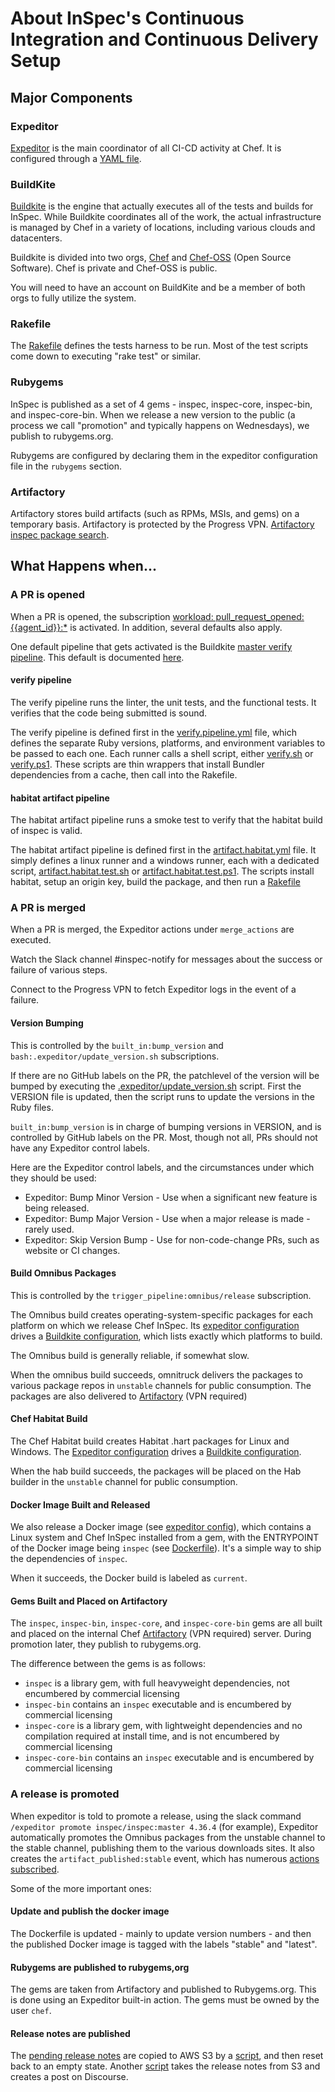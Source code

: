 # About InSpec's Continuous Integration and Continuous Delivery Setup

## Major Components

### Expeditor

[Expeditor](https://expeditor.chef.io/) is the main coordinator of all CI-CD activity at Chef. It is configured through a [YAML file](https://github.com/inspec/inspec/blob/main/.expeditor/config.yml).

### BuildKite

[Buildkite](https://buildkite.com/chef) is the engine that actually executes all of the tests and builds for InSpec. While Buildkite coordinates all of the work, the actual infrastructure is managed by Chef in a variety of locations, including various clouds and datacenters.

Buildkite is divided into two orgs, [Chef](https://buildkite.com/chef) and [Chef-OSS](https://buildkite.com/chef-oss) (Open Source Software). Chef is private and Chef-OSS is public.

You will need to have an account on BuildKite and be a member of both orgs to fully utilize the system.

### Rakefile

The [Rakefile](https://github.com/inspec/inspec/blob/main/Rakefile) defines the tests harness to be run. Most of the test scripts come down to executing "rake test" or similar.

### Rubygems

InSpec is published as a set of 4 gems - inspec, inspec-core, inspec-bin, and inspec-core-bin. When we release a new version to the public (a process we call "promotion" and typically happens on Wednesdays), we publish to rubygems.org.

Rubygems are configured by declaring them in the expeditor configuration file in the `rubygems` section.

### Artifactory

Artifactory stores build artifacts (such as RPMs, MSIs, and gems) on a temporary basis. Artifactory is protected by the Progress VPN. [Artifactory inspec package search](http://artifactory.chef.co/ui/packages?name=inspec&type=packages).

## What Happens when...

### A PR is opened

When a PR is opened, the subscription [workload: pull_request_opened:{{agent_id}}:*](https://github.com/inspec/inspec/blob/cb2abf2e10906bba4df24b2ed18ec51b0931eff2/.expeditor/config.yml#L173) is activated. In addition, several defaults also apply.

One default pipeline that gets activated is the Buildkite [master verify pipeline](https://buildkite.com/chef-oss/inspec-inspec-master-verify). This default is documented [here](https://expeditor.chef.io/docs/pipelines/verify/).

#### verify pipeline

The verify pipeline runs the linter, the unit tests, and the functional tests. It verifies that the code being submitted is sound.

The verify pipeline is defined first in the [verify.pipeline.yml](https://github.com/inspec/inspec/blob/master/.expeditor/verify.pipeline.yml) file, which defines the separate Ruby versions, platforms, and environment variables to be passed to each one. Each runner calls a shell script, either [verify.sh](https://github.com/inspec/inspec/blob/master/.expeditor/buildkite/verify.sh) or [verify.ps1](https://github.com/inspec/inspec/blob/main/.expeditor/buildkite/verify.ps1). These scripts are thin wrappers that install Bundler dependencies from a cache, then call into the Rakefile.

#### habitat artifact pipeline

The habitat artifact pipeline runs a smoke test to verify that the habitat build of inspec is valid.

The habitat artifact pipeline is defined first in the [artifact.habitat.yml](https://github.com/inspec/inspec/blob/master/.expeditor/artifact.habitat.yml) file. It simply defines a linux runner and a windows runner, each with a dedicated script, [artifact.habitat.test.sh](https://github.com/inspec/inspec/blob/master/.expeditor/buildkite/artifact.habitat.test.sh) or [artifact.habitat.test.ps1](https://github.com/inspec/inspec/blob/master/.expeditor/buildkite/artifact.habitat.test.ps1). The scripts install habitat, setup an origin key, build the package, and then run a [Rakefile](https://github.com/inspec/inspec/blob/main/test/artifact/Rakefile)


### A PR is merged

When a PR is merged, the Expeditor actions under `merge_actions` are executed.

Watch the Slack channel #inspec-notify for messages about the success or failure of various steps.

Connect to the Progress VPN to fetch Expeditor logs in the event of a failure.

#### Version Bumping

This is controlled by the `built_in:bump_version` and `bash:.expeditor/update_version.sh` subscriptions.

If there are no GitHub labels on the PR, the patchlevel of the version will be bumped by executing the [.expeditor/update_version.sh](https://github.com/inspec/inspec/blob/main/.expeditor/update_version.sh) script.  First the VERSION file is updated, then the script runs to update the versions in the Ruby files.

`built_in:bump_version` is in charge of bumping versions in VERSION, and is controlled by GitHub labels on the PR.  Most, though not all, PRs should not have any Expeditor control labels.

Here are the Expeditor control labels, and the circumstances under which they should be used:

 * Expeditor: Bump Minor Version - Use when a significant new feature is being released.
 * Expeditor: Bump Major Version - Use when a major release is made - rarely used.
 * Expeditor: Skip Version Bump - Use for non-code-change PRs, such as website or CI changes.

#### Build Omnibus Packages

This is controlled by the `trigger_pipeline:omnibus/release` subscription.

The Omnibus build creates operating-system-specific packages for each platform on which we release Chef InSpec. Its [expeditor configuration](https://github.com/inspec/inspec/blob/44fe144732e1e0abb2594957a880c5f1821e7774/.expeditor/config.yml#L133) drives a [Buildkite configuration](https://github.com/inspec/inspec/blob/main/.expeditor/release.omnibus.yml), which lists exactly which platforms to build.

The Omnibus build is generally reliable, if somewhat slow.

When the omnibus build succeeds, omnitruck delivers the packages to various package repos in `unstable` channels for public consumption.  The packages are also delivered to [Artifactory](http://artifactory.chef.co/ui/repos/tree/General/omnibus-unstable-local%2Fcom%2Fgetchef%2Finspec) (VPN required)

#### Chef Habitat Build

The Chef Habitat build creates Habitat .hart packages for Linux and Windows. The [Expeditor configuration](https://github.com/inspec/inspec/blob/44fe144732e1e0abb2594957a880c5f1821e7774/.expeditor/config.yml#L138) drives a [Buildkite configuration](https://github.com/inspec/inspec/blob/main/.expeditor/build.habitat.yml).

When the hab build succeeds, the packages will be placed on the Hab builder in the `unstable` channel for public consumption.

#### Docker Image Built and Released

We also release a Docker image (see [expeditor config](https://github.com/inspec/inspec/blob/44fe144732e1e0abb2594957a880c5f1821e7774/.expeditor/config.yml#L150)), which contains a Linux system and Chef InSpec installed from a gem, with the ENTRYPOINT of the Docker image being `inspec` (see [Dockerfile](https://github.com/inspec/inspec/blob/main/Dockerfile)). It's a simple way to ship the dependencies of `inspec`.

When it succeeds, the Docker build is labeled as `current`.

#### Gems Built and Placed on Artifactory

The `inspec`, `inspec-bin`, `inspec-core`, and `inspec-core-bin` gems are all built and placed on the internal Chef [Artifactory](http://artifactory.chef.co/ui/packages?name=inspec&type=packages) (VPN required) server.  During promotion later, they publish to rubygems.org.

The difference between the gems is as follows:

 * `inspec` is a library gem, with full heavyweight dependencies, not encumbered by commercial licensing
 * `inspec-bin` contains an `inspec` executable and is encumbered by commercial licensing
 * `inspec-core` is a library gem, with lightweight dependencies and no compilation required at install time, and is not encumbered by commercial licensing
 * `inspec-core-bin` contains an `inspec` executable and is encumbered by commercial licensing

### A release is promoted

When expeditor is told to promote a release, using the slack command `/expeditor promote inspec/inspec:master 4.36.4` (for example), Expeditor automatically promotes the Omnibus packages from the unstable channel to the stable channel, publishing them to the various downloads sites. It also creates the `artifact_published:stable` event, which has numerous [actions subscribed](https://github.com/inspec/inspec/blob/8a93f08a13d6bde8f87e447ff4246801bef80f8c/.expeditor/config.yml#L158).

Some of the more important ones:

#### Update and publish the docker image

The Dockerfile is updated - mainly to update version numbers - and then the published Docker image is tagged with the labels "stable" and "latest".

#### Rubygems are published to rubygems,org

The gems are taken from Artifactory and published to Rubygems.org. This is done using an Expeditor built-in action. The gems must be owned by the user `chef`.

#### Release notes are published

The [pending release notes](https://github.com/inspec/inspec/wiki/Pending-Release-Notes) are copied to AWS S3 by a [script](https://github.com/inspec/inspec/blob/master/.expeditor/publish-release-notes.sh), and then reset back to an empty state. Another [script](https://github.com/inspec/inspec/blob/main/.expeditor/announce-release.sh) takes the release notes from S3 and creates a post on Discourse.




